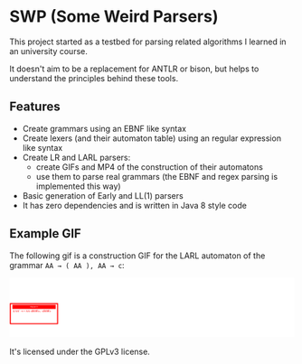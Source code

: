 SWP (Some Weird Parsers)
========================

This project started as a testbed for parsing related algorithms I learned in an university course.

It doesn't aim to be a replacement for ANTLR or bison,
but helps to understand the principles behind these tools.

Features
--------
* Create grammars using an EBNF like syntax
* Create lexers (and their automaton table) using an regular expression like syntax
* Create LR and LARL parsers:
    * create GIFs and MP4 of the construction of their automatons
    * use them to parse real grammars (the EBNF and regex parsing is implemented this way)
* Basic generation of Early and LL(1) parsers
* It has zero dependencies and is written in Java 8 style code

Example GIF
-----------
The following gif is a construction GIF for the LARL automaton of the grammar
`AA → ( AA ), AA → c`:
 
![Automaton construction GIF](img/example.gif)




It's licensed under the GPLv3 license.